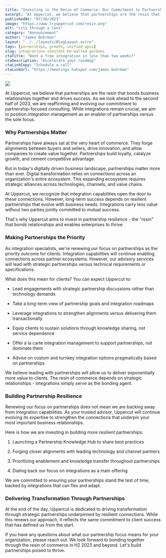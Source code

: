 ```yaml
---
title: "Investing in the Resin of Commerce: Our Commitment to Partnerships in H2 2023"
excerpt: "At Uppercut, we believe that partnerships are the resin that bonds business relationships together and drives success. As we look ahead to the second half of 2023, we are reaffirming and evolving our commitment to partnership-focused consulting. While integrations remain crucial, we aim to position integration management as an enabler of partnerships versus the sole focus."
publishedAt: "07/30/2023"
image: "https://www.tryuppercut.com/resin.png"
alt: "city through a lens"
category: "Announcement"
author: "James Bohrman"
layout: "../../layouts/BlogLayout.astro"
tags: [parnerships, growth, unified apis]
slug: integrations-shouldnt-be-walled-gardens
ctaTitle: "Want a free integration in less than two weeks?"
ctaDescription: "Accelerate your roadmap"
ctaLinkCopy: "Schedule a call"
ctaLinkUrl: "https://meetings.hubspot.com/james-bohrman"
---
```


![](https://www.tryuppercut.com/resin.png)

At Uppercut, we believe that partnerships are the resin that bonds business relationships together and drives success. As we look ahead to the second half of 2023, we are reaffirming and evolving our commitment to partnership-focused consulting. While integrations remain crucial, we aim to position integration management as an enabler of partnerships versus the sole focus.

### Why Partnerships Matter

Partnerships have always sat at the very heart of commerce. They forge alignments between buyers and sellers, drive innovation, and allow companies to create value together. Partnerships build loyalty, catalyze growth, and cement competitive advantage.

But in today's digitally driven business landscape, partnerships matter more than ever. Digital transformation relies on connections across an organization's entire ecosystem. This expanding ecosystem requires strategic alliances across technologies, channels, and value chains.

At Uppercut, we recognize that integration capabilities open the door to these connections. However, long-term success depends on resilient partnerships that evolve with business needs. Integrations carry less value without two parties jointly committed to mutual success.

That's why Uppercut aims to invest in partnership resilience - the "resin" that bonds relationships and enables enterprises to thrive.

### Making Partnerships the Priority

As integration specialists, we're renewing our focus on partnerships as the priority outcome for clients. Integration capabilities will continue enabling connections across partner ecosystems. However, our advisory services will lead with strategic partnerships versus technical requirements or specifications.

What does this mean for clients? You can expect Uppercut to:

* Lead engagements with strategic partnership discussions rather than technology demands

* Take a long-term view of partnership goals and integration roadmaps

* Leverage integrations to strengthen alignments versus delivering them transactionally

* Equip clients to sustain solutions through knowledge sharing, not service dependence

* Offer à la carte integration management to support partnerships, not dominate them

* Advise on custom and turnkey integration options pragmatically based on partnerships

We believe leading with partnerships will allow us to deliver exponentially more value to clients. The resin of commerce depends on strategic relationships - integrations simply serve as the bonding agent.

### Building Partnership Resilience

Renewing our focus on partnerships does not mean we are backing away from integration capabilities. As your trusted advisor, Uppercut will continue evolving its expertise to strengthen the connections that underpin your most important business relationships.

Here is how we are investing in building more resilient partnerships:

1. Launching a Partnership Knowledge Hub to share best practices

2. Forging closer alignments with leading technology and channel partners

3. Prioritizing enablement and knowledge transfer throughout partnerships

4. Dialing back our focus on integrations as a main offering

We are committed to ensuring your partnerships stand the test of time, backed by integrations that can flex and adapt.

### Delivering Transformation Through Partnerships

At the end of the day, Uppercut is dedicated to driving transformation through strategic partnerships underpinned by resilient connections. While this renews our approach, it reflects the same commitment to client success that has defined us from the start.

If you have any questions about what our partnership focus means for your organization, please reach out. We look forward to bonding together through the resin of commerce in H2 2023 and beyond. Let's build partnerships poised to thrive.